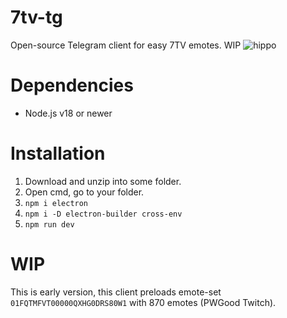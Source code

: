 # 7tv-tg
Open-source Telegram client for easy 7TV emotes. WIP
![hippo](https://i.imgur.com/6mPikVM.gif)

# Dependencies
- Node.js v18 or newer

# Installation
1.  Download and unzip into some folder.
2.  Open cmd, go to your folder.
3.  `npm i electron`
4.  `npm i -D electron-builder cross-env`
5.  `npm run dev`

# WIP
This is early version, this client preloads emote-set `01FQTMFVT00000QXHG0DRS80W1` with 870 emotes (PWGood Twitch).
